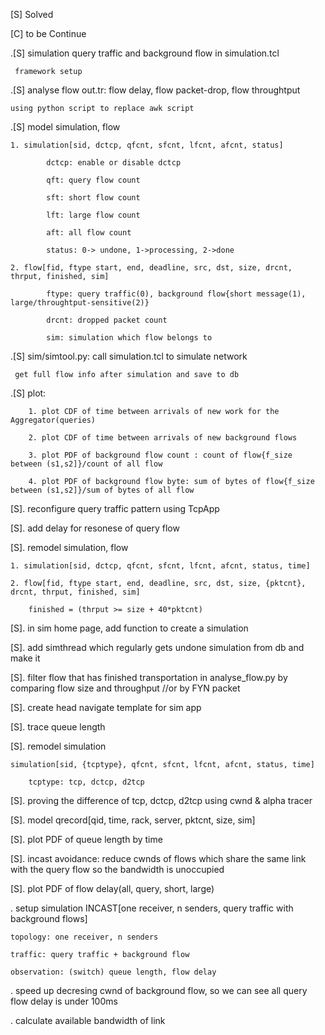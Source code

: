 [S] Solved

[C] to be Continue

.[S] simulation query traffic and background flow in simulation.tcl

     framework setup

.[S] analyse flow out.tr: flow delay, flow packet-drop, flow throughtput

    using python script to replace awk script

.[S] model simulation, flow

    1. simulation[sid, dctcp, qfcnt, sfcnt, lfcnt, afcnt, status]

            dctcp: enable or disable dctcp

            qft: query flow count

            sft: short flow count

            lft: large flow count

            aft: all flow count

            status: 0-> undone, 1->processing, 2->done

    2. flow[fid, ftype start, end, deadline, src, dst, size, drcnt, thrput, finished, sim]

            ftype: query traffic(0), background flow{short message(1), large/throughtput-sensitive(2)}

            drcnt: dropped packet count

            sim: simulation which flow belongs to

.[S] sim/simtool.py: call simulation.tcl to simulate network

     get full flow info after simulation and save to db

.[S] plot:

        1. plot CDF of time between arrivals of new work for the Aggregator(queries)

        2. plot CDF of time between arrivals of new background flows

        3. plot PDF of background flow count : count of flow{f_size between (s1,s2]}/count of all flow

        4. plot PDF of background flow byte: sum of bytes of flow{f_size between (s1,s2]}/sum of bytes of all flow

[S]. reconfigure query traffic pattern using TcpApp

[S]. add delay for resonese of query flow

[S]. remodel simulation, flow

    1. simulation[sid, dctcp, qfcnt, sfcnt, lfcnt, afcnt, status, time]

    2. flow[fid, ftype start, end, deadline, src, dst, size, {pktcnt}, drcnt, thrput, finished, sim]

        finished = (thrput >= size + 40*pktcnt)

[S]. in sim home page, add function to create a simulation

[S]. add simthread which regularly gets undone simulation from db and make it

[S]. filter flow that has finished transportation in analyse_flow.py by comparing flow size and throughput //or by FYN packet

[S]. create head navigate template for sim app

[S]. trace queue length

[S]. remodel simulation

    simulation[sid, {tcptype}, qfcnt, sfcnt, lfcnt, afcnt, status, time]

        tcptype: tcp, dctcp, d2tcp

[S]. proving the difference of tcp, dctcp, d2tcp using cwnd & alpha tracer

[S]. model qrecord[qid, time, rack, server, pktcnt, size, sim]

[S]. plot PDF of queue length by time

[S]. incast avoidance: reduce cwnds of flows which share the same link with the query flow so the bandwidth is unoccupied

[S]. plot PDF of flow delay(all, query, short, large)

. setup simulation INCAST[one receiver, n senders, query traffic with background flows]

    topology: one receiver, n senders

    traffic: query traffic + background flow

    observation: (switch) queue length, flow delay

. speed up decresing cwnd of background flow, so we can see all query flow delay is under 100ms

. calculate available bandwidth of link
